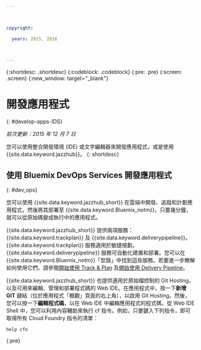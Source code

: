 ```yaml
---

 

copyright:

  years: 2015, 2016

 

---
```


{:shortdesc: .shortdesc}
{:codeblock: .codeblock}
{:pre: .pre}
{:screen: .screen}
{:new_window: target="_blank"}

# 開發應用程式 
{: #develop-apps-IDS}

*前次更新：2015 年 12 月 7 日*  

您可以使用整合開發環境 (IDE) 或文字編輯器來開發應用程式，或是使用 {{site.data.keyword.jazzhub}}。
{: shortdesc}

## 使用 Bluemix DevOps Services 開發應用程式
{: #dev_ops}

您可以使用 {{site.data.keyword.jazzhub_short}} 在雲端中開發、追蹤和計劃應用程式，然後將其部署至 {{site.data.keyword.Bluemix_notm}}。只要幾分鐘，就可以從原始碼變成執行中的應用程式。  

{{site.data.keyword.jazzhub_short}} 提供兩項服務：{{site.data.keyword.trackplan}} 及 {{site.data.keyword.deliverypipeline}}。{{site.data.keyword.trackplan}} 服務適用於敏捷規劃。{{site.data.keyword.deliverypipeline}} 服務可自動化建置和部署。您可以在 {{site.data.keyword.Bluemix_notm}}「型錄」中找到這些服務。若要進一步瞭解如何使用它們，請參閱[開始使用 Track & Plan](../services/TrackPlan/index.html#gettingstartedtemplate) 及[開始使用 Delivery Pipeline](../services/DeliveryPipeline/index.html#getstartwithCD)。 

{{site.data.keyword.jazzhub_short}} 也提供適用於原始檔控制的 Git Hosting，以及可用來編輯、管理和部署程式碼的 Web IDE。在應用程式中，按一下**新增 GIT** 鏈結（位於應用程式「概觀」頁面的右上角），以啟用 Git Hosting。然後，您可以按一下**編輯程式碼**，以在 Web IDE 中編輯應用程式的程式碼。從 Web IDE Shell 中，您可以利用內容輔助來執行 cf 指令。例如，只要鍵入下列指令，即可取得所有 Cloud Foundry 指令的清單：  
```
help cfo
```
{:pre}

